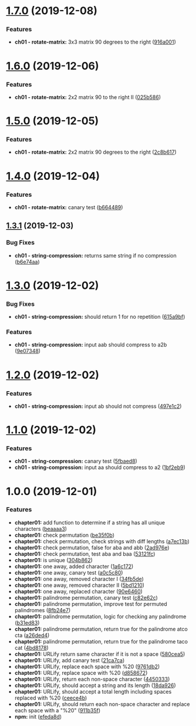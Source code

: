 # [1.7.0](https://github.com/poulzinho/crci-tdd/compare/v1.6.0...v1.7.0) (2019-12-08)


### Features

* **ch01 - rotate-matrix:** 3x3 matrix 90 degrees to the right ([916a001](https://github.com/poulzinho/crci-tdd/commit/916a001bbcca862531694d912080efde56a1d8ff))

# [1.6.0](https://github.com/poulzinho/crci-tdd/compare/v1.5.0...v1.6.0) (2019-12-06)


### Features

* **ch01 - rotate-matrix:** 2x2 matrix 90 to the right II ([025b586](https://github.com/poulzinho/crci-tdd/commit/025b5861b211adbdeebd6fa02fd4a4702eef4e12))

# [1.5.0](https://github.com/poulzinho/crci-tdd/compare/v1.4.0...v1.5.0) (2019-12-05)


### Features

* **ch01 - rotate-matrix:** 2x2 matrix 90 degrees to the right ([2c8b617](https://github.com/poulzinho/crci-tdd/commit/2c8b617dc66059fd4298a3f9551e1f06d20d3f3d))

# [1.4.0](https://github.com/poulzinho/crci-tdd/compare/v1.3.1...v1.4.0) (2019-12-04)


### Features

* **ch01 - rotate-matrix:** canary test ([b664489](https://github.com/poulzinho/crci-tdd/commit/b6644892cf0b89b3a828cda8044913a0a1b9a615))

## [1.3.1](https://github.com/poulzinho/crci-tdd/compare/v1.3.0...v1.3.1) (2019-12-03)


### Bug Fixes

* **ch01 - string-compression:** returns same string if no compression ([b6e74aa](https://github.com/poulzinho/crci-tdd/commit/b6e74aa7ead894a01681e7c8cf6ecbe841abd567))

# [1.3.0](https://github.com/poulzinho/crci-tdd/compare/v1.2.0...v1.3.0) (2019-12-02)


### Bug Fixes

* **ch01 - string-compression:** should return 1 for no repetition ([615a9bf](https://github.com/poulzinho/crci-tdd/commit/615a9bf889d852360a5da175c457aabfa18dc89c))


### Features

* **ch01 - string-compression:** input aab should compress to a2b ([9e07348](https://github.com/poulzinho/crci-tdd/commit/9e07348da8f287e9f9a2e79dd1103d446968d28e))

# [1.2.0](https://github.com/poulzinho/crci-tdd/compare/v1.1.0...v1.2.0) (2019-12-02)


### Features

* **ch01 - string-compression:** input ab should not compress ([497e1c2](https://github.com/poulzinho/crci-tdd/commit/497e1c2d3f29605cd22991e55be002e9bafcd542))

# [1.1.0](https://github.com/poulzinho/crci-tdd/compare/v1.0.0...v1.1.0) (2019-12-02)


### Features

* **ch01 - string-compression:** canary test ([5fbaed8](https://github.com/poulzinho/crci-tdd/commit/5fbaed85f3f385582dfab2d2faf0b497e41e068b))
* **ch01 - string-compression:** input aa should compress to a2 ([1bf2eb9](https://github.com/poulzinho/crci-tdd/commit/1bf2eb9d852f7688473f0143ab5940b420d68a7d))

# 1.0.0 (2019-12-01)


### Features

* **chapter01:** add function to determine if a string has all unique characters ([beaaaa3](https://github.com/poulzinho/crci-tdd/commit/beaaaa3415eba98490a1e51c5f963c84ef9e49b2))
* **chapter01:** check permutation ([be35f0b](https://github.com/poulzinho/crci-tdd/commit/be35f0bcf2c0a073be7427bbba981373fb1ea521))
* **chapter01:** check permutation, check strings with diff lengths ([a7ec13b](https://github.com/poulzinho/crci-tdd/commit/a7ec13be96dd924c5621f4ac51e343c17c1b70c8))
* **chapter01:** check permutation, false for aba and abb ([2ad976e](https://github.com/poulzinho/crci-tdd/commit/2ad976e804d4b28eacef32e236e2ee9a3ba869ae))
* **chapter01:** check permutation, test aba and baa ([53121fc](https://github.com/poulzinho/crci-tdd/commit/53121fc57072874df1a8e9e7ad6de17803e4ee0e))
* **chapter01:** is unique ([304b862](https://github.com/poulzinho/crci-tdd/commit/304b86223b884f0462c2767e934a4950d9dcc255))
* **chapter01:** one away, added character ([1a6c172](https://github.com/poulzinho/crci-tdd/commit/1a6c172d79d98c5b311bae23f543ab2e7af0331d))
* **chapter01:** one away, canary test ([a0c5c80](https://github.com/poulzinho/crci-tdd/commit/a0c5c807df75ace6a352fead647397c029cc9781))
* **chapter01:** one away, removed character I ([34fb5de](https://github.com/poulzinho/crci-tdd/commit/34fb5de327b40845f0e41213dfa5faedf9a3b08b))
* **chapter01:** one away, removed character II ([5bd1210](https://github.com/poulzinho/crci-tdd/commit/5bd1210225e2752e3c7c2a5c501169761812676e))
* **chapter01:** one away, replaced character ([90e6460](https://github.com/poulzinho/crci-tdd/commit/90e6460bd544e1ba9a618f5270f98f25b01f2617))
* **chapter01:** palindrome permutation, canary test ([c82e62c](https://github.com/poulzinho/crci-tdd/commit/c82e62ccb30f43aac48f3ba8c751ce98b49b2a97))
* **chapter01:** palindrome permutation, improve test for permuted palindromes ([8fb24e7](https://github.com/poulzinho/crci-tdd/commit/8fb24e75a2f42ed8dbfa3fbad6b1c8624f872ac1))
* **chapter01:** palindrome permutation, logic for checking any palindrome ([b31ed83](https://github.com/poulzinho/crci-tdd/commit/b31ed83a10b4281516009493c58a01cba4883a71))
* **chapter01:** palindrome permutation, return true for the palindrome atco cta ([a26ded4](https://github.com/poulzinho/crci-tdd/commit/a26ded4ca7e944fa387e2e5cb6aaaa88e50e2655))
* **chapter01:** palindrome permutation, return true for the palindrome taco cat ([4bd8178](https://github.com/poulzinho/crci-tdd/commit/4bd8178d7f17214eadd00d1231f8035f05e5f2d6))
* **chapter01:** URLify return same character if it is not a space ([580cea5](https://github.com/poulzinho/crci-tdd/commit/580cea5a41631ff7e884b6190fe842daf1b1474b))
* **chapter01:** URLify, add canary test ([21ca7ca](https://github.com/poulzinho/crci-tdd/commit/21ca7ca31eca209fad9115a1e89f422b7eb11f3a))
* **chapter01:** URLify, replace each space with %20 ([9761db2](https://github.com/poulzinho/crci-tdd/commit/9761db2584dad84994c07b402092be141bb4fce2))
* **chapter01:** URLify, replace space with %20 ([d858672](https://github.com/poulzinho/crci-tdd/commit/d85867257a5cbdabb9b395f9dee4edadf20f063a))
* **chapter01:** URLify, return each non-space character ([4450333](https://github.com/poulzinho/crci-tdd/commit/44503335854d3fe12d3711b66f0f176b84979156))
* **chapter01:** URLify, should accept a string and its length ([18da926](https://github.com/poulzinho/crci-tdd/commit/18da926f250cbb1f917fb7f5cfa7b31e23278f3c))
* **chapter01:** URLify, should accept a total length including spaces replaced with %20 ([ceece4b](https://github.com/poulzinho/crci-tdd/commit/ceece4bf2769c6e5725c1fad8b9900b97faca4a9))
* **chapter01:** URLify, should return each non-space character and replace each space with a "%20" ([911b35f](https://github.com/poulzinho/crci-tdd/commit/911b35fc8c5e52efadd55521562a7fd6180390df))
* **npm:** init ([efeda8d](https://github.com/poulzinho/crci-tdd/commit/efeda8dcbef21e92340f7a887d69cb6691055412))
